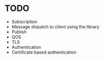 # TODO

- Subscription
- Message dispatch to client using the library
- Publish
- QOS
- TLS
- Authentication
- Certificate based authentication
 
